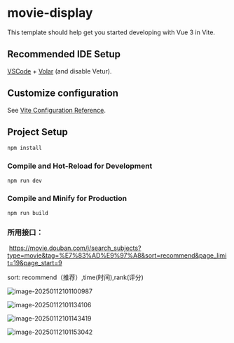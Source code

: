 # movie-display

This template should help get you started developing with Vue 3 in Vite.

## Recommended IDE Setup

[VSCode](https://code.visualstudio.com/) + [Volar](https://marketplace.visualstudio.com/items?itemName=Vue.volar) (and disable Vetur).

## Customize configuration

See [Vite Configuration Reference](https://vite.dev/config/).

## Project Setup

```sh
npm install
```

### Compile and Hot-Reload for Development

```sh
npm run dev
```

### Compile and Minify for Production

```sh
npm run build
```

###	所用接口：	

​	https://movie.douban.com/j/search_subjects?type=movie&tag=%E7%83%AD%E9%97%A8&sort=recommend&page_limit=19&page_start=9

sort: recommend（推荐）,time(时间),rank(评分)

![image-20250112101100987](D:\Project\Vue\Project\movie-display\assets\image-20250112101100987.png)

![image-20250112101134106](D:\Project\Vue\Project\movie-display\assets\image-20250112101134106.png)

![image-20250112101143419](D:\Project\Vue\Project\movie-display\assets\image-20250112101143419.png)

![image-20250112101153042](D:\Project\Vue\Project\movie-display\assets\image-20250112101153042.png)